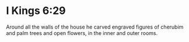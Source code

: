 # I Kings 6:29

Around all the walls of the house he carved engraved figures of cherubim and palm trees and open flowers, in the inner and outer rooms.
